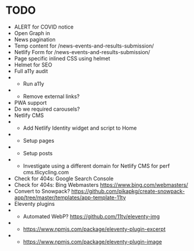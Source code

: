 # TODO
* ALERT for COVID notice
* Open Graph in <head>
* News pagination
* Temp content for /news-events-and-results-submission/
* Netlify Form for /news-events-and-results-submission/
* Page specific inlined CSS using helmet
* Helmet for SEO
* Full a11y audit
* * Run a11y
* * Remove external links?
* PWA support
* Do we required carousels?
* Netlify CMS
* * Add Netlify Identity widget and script to Home
* * Setup pages
* * Setup posts
* * Investigate using a different domain for Netlify CMS for perf cms.tlicycling.com
* Check for 404s: Google Search Console
* Check for 404s: Bing Webmasters https://www.bing.com/webmasters/
* Convert to Snowpack? https://github.com/pikapkg/create-snowpack-app/tree/master/templates/app-template-11ty
* Eleventy plugins
* * Automated WebP? https://github.com/11ty/eleventy-img
* * https://www.npmjs.com/package/eleventy-plugin-excerpt
* * https://www.npmjs.com/package/eleventy-plugin-image
